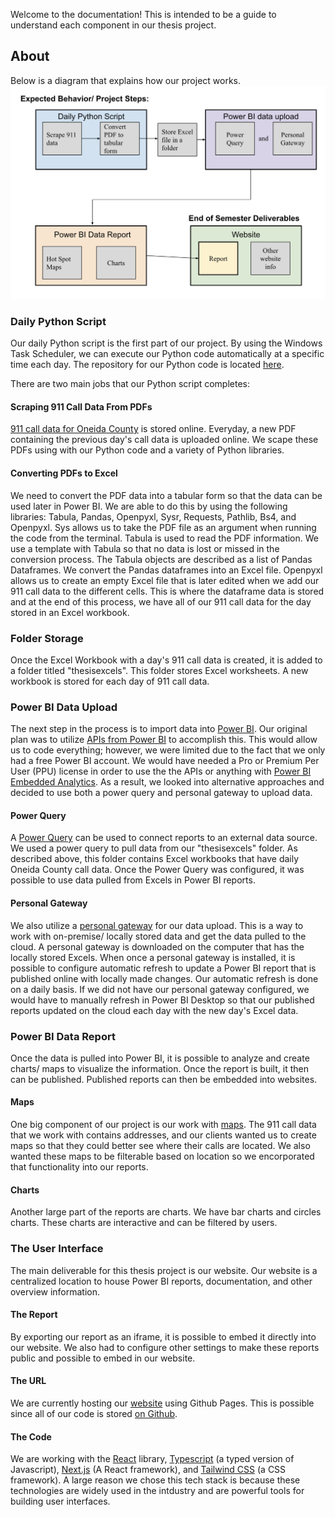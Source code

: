 Welcome to the documentation! This is intended to be a guide to understand each component in our thesis project.

## About

Below is a diagram that explains how our project works.
![diagram for project steps.](https://github.com/cocvac-hamilton2023/thesis_ui/blob/main/flow_chart.png?raw=true)

### Daily Python Script

Our daily Python script is the first part of our project. By using the Windows Task Scheduler, we can execute our Python code automatically at a specific time each day. The repository for our Python code is located [here](https://github.com/sydneyetran/COCVAC_code). 

There are two main jobs that our Python script completes:

#### Scraping 911 Call Data From PDFs

[911 call data for Oneida County](https://ocgov.net/departments/emergency-services/911-summary-report/) is stored online. Everyday, a new PDF containing the previous day's call data is uploaded online. We scape these PDFs using with our Python code and a variety of Python libraries. 

#### Converting PDFs to Excel

We need to convert the PDF data into a tabular form so that the data can be used later in Power BI. We are able to do this by using the following libraries: Tabula, Pandas, Openpyxl, Sysr, Requests, Pathlib, Bs4, and Openpyxl. Sys allows us to take the PDF file as an argument when running the code from the terminal. Tabula is used to read the PDF information. We use a template with Tabula so that no data is lost or missed in the conversion process. The Tabula objects are described as a list of Pandas Dataframes. We convert the Pandas dataframes into an Excel file. Openpyxl allows us to create an empty Excel file that is later edited when we add our 911 call data to the different cells. This is where the dataframe data is stored and at the end of this process, we have all of our 911 call data for the day stored in an Excel workbook.

### Folder Storage

Once the Excel Workbook with a day's 911 call data is created, it is added to a folder titled "thesisexcels". This folder stores Excel worksheets. A new workbook is stored for each day of 911 call data.

### Power BI Data Upload

The next step in the process is to import data into [Power BI](https://www.microsoft.com/en-us/power-platform/products/power-bi). Our original plan was to utilize [APIs from Power BI](https://learn.microsoft.com/en-us/rest/api/power-bi/) to accomplish this. This would allow us to code everything; however, we were limited due to the fact that we only had a free Power BI account. We would have needed a Pro or Premium Per User (PPU) license in order to use the the APIs or anything with [Power BI Embedded Analytics](https://learn.microsoft.com/en-us/power-bi/developer/embedded/). As a result, we looked into alternative approaches and decided to use both a power query and personal gateway to upload data.

#### Power Query

A [Power Query](https://learn.microsoft.com/en-us/power-bi/transform-model/desktop-query-overview#power-query-editor) can be used to connect reports to an external data source. We used a power query to pull data from our "thesisexcels" folder. As described above, this folder contains Excel workbooks that have daily Oneida County call data. Once the Power Query was configured, it was possible to use data pulled from Excels in Power BI reports.

#### Personal Gateway

We also utilize a [personal gateway](https://learn.microsoft.com/en-us/power-bi/connect-data/service-gateway-personal-mode) for our data upload. This is a way to work with on-premise/ locally stored data and get the data pulled to the cloud. A personal gateway is downloaded on the computer that has the locally stored Excels. When once a personal gateway is installed, it is possible to configure automatic refresh to update a Power BI report that is published online with locally made changes. Our automatic refresh is done on a daily basis. If we did not have our personal gateway configured, we would have to manually refresh in Power BI Desktop so that our published reports updated on the cloud each day with the new day's Excel data.

### Power BI Data Report

Once the data is pulled into Power BI, it is possible to analyze and create charts/ maps to visualize the information. Once the report is built, it then can be published. Published reports can then be embedded into websites.

#### Maps

One big component of our project is our work with [maps](https://learn.microsoft.com/en-us/power-bi/visuals/power-bi-map-tips-and-tricks). The 911 call data that we work with contains addresses, and our clients wanted us to create maps so that they could better see where their calls are located. We also wanted these maps to be filterable based on location so we encorporated that functionality into our reports.

#### Charts

Another large part of the reports are charts. We have bar charts and circles charts. These charts are interactive and can be filtered by users.

### The User Interface

The main deliverable for this thesis project is our website. Our website is a centralized location to house Power BI reports, documentation, and other overview information.

#### The Report

By exporting our report as an iframe, it is possible to embed it directly into our website. We also had to configure other settings to make these reports public and possible to embed in our website.

#### The URL

We are currently hosting our [website](https://cocvac-hamilton2023.github.io/thesis_ui/) using Github Pages. This is possible since all of our code is stored [on Github](https://github.com/cocvac-hamilton2023/thesis_ui/).

#### The Code

We are working with the [React](https://react.dev/) library, [Typescript](https://www.typescriptlang.org/) (a typed version of Javascript), [Next.js](https://nextjs.org/) (A React framework), and [Tailwind CSS](https://tailwindcss.com/) (a CSS framework). A large reason we chose this tech stack is because these technologies are widely used in the intdustry and are powerful tools for building user interfaces.
